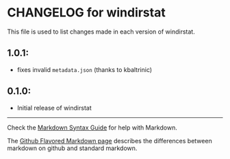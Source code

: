 # CHANGELOG for windirstat

This file is used to list changes made in each version of windirstat.

## 1.0.1:

* fixes invalid `metadata.json` (thanks to kbaltrinic)

## 0.1.0:

* Initial release of windirstat

- - -
Check the [Markdown Syntax Guide](http://daringfireball.net/projects/markdown/syntax) for help with Markdown.

The [Github Flavored Markdown page](http://github.github.com/github-flavored-markdown/) describes the differences between markdown on github and standard markdown.
